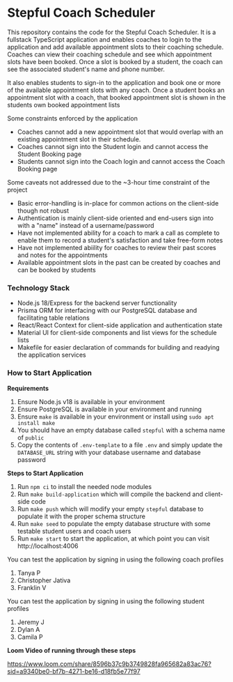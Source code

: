 # Stepful Coach Scheduler

This repository contains the code for the Stepful Coach Scheduler. It is a fullstack TypeScript application and enables
coaches to login to the application and add available appointment slots to their coaching schedule. Coaches can view their
coaching schedule and see which appointment slots have been booked. Once a slot is booked by a student, the coach can
see the associated student's name and phone number.

It also enables students to sign-in to the application and book one or more of the available appointment slots with
any coach. Once a student books an appointment slot with a coach, that booked appointment slot is shown in the students
own booked appointment lists

Some constraints enforced by the application

- Coaches cannot add a new appointment slot that would overlap with an existing appointment slot in their schedule.
- Coaches cannot sign into the Student login and cannot access the Student Booking page
- Students cannot sign into the Coach login and cannot access the Coach Booking page

Some caveats not addressed due to the ~3-hour time constraint of the project

- Basic error-handling is in-place for common actions on the client-side though not robust
- Authentication is mainly client-side oriented and end-users sign into with a "name" instead of a username/password
- Have not implemented ability for a coach to mark a call as complete to enable them to record a student's satisfaction and take free-form notes
- Have not implemented abiility for coaches to review their past scores and notes for the appointments
- Available appointment slots in the past can be created by coaches and can be booked by students

### Technology Stack

- Node.js 18/Express for the backend server functionality
- Prisma ORM for interfacing with our PostgreSQL database and facilitating table relations
- React/React Context for client-side application and authentication state
- Material UI for client-side components and list views for the schedule lists
- Makefile for easier declaration of commands for building and readying the application services

### How to Start Application

**Requirements**

1. Ensure Node.js v18 is available in your environment
2. Ensure PostgreSQL is available in your environment and running
3. Ensure `make` is available in your environment or install using `sudo apt install make`
4. You should have an empty database called `stepful` with a schema name of `public`
5. Copy the contents of `.env-template` to a file `.env` and simply update the `DATABASE_URL` string with your database username and database password

**Steps to Start Application**

1. Run `npm ci` to install the needed node modules
2. Run `make build-application` which will compile the backend and client-side code
3. Run `make push` which will modify your empty `stepful` database to populate it with the proper schema structure
4. Run `make seed` to populate the empty database structure with some testable student users and coach users
5. Run `make start` to start the application, at which point you can visit http://localhost:4006

You can test the application by signing in using the following coach profiles

1. Tanya P
2. Christopher Jativa
3. Franklin V

You can test the application by signing in using the following student profiles

1. Jeremy J
2. Dylan A
3. Camila P

**Loom Video of running through these steps**

https://www.loom.com/share/8596b37c9b3749828fa965682a83ac76?sid=a9340be0-bf7b-4271-be16-d18fb5e77f97
